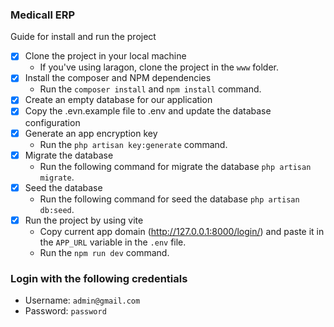 ### Medicall ERP

Guide for install and run the project

- [x] Clone the project in your local machine
  - If you've using laragon, clone the project in the `www` folder.
- [x] Install the composer and NPM dependencies
  - Run the `composer install` and `npm install` command.
- [x] Create an empty database for our application
- [x] Copy the .evn.example file to .env and update the database configuration
- [x] Generate an app encryption key
  - Run the `php artisan key:generate` command.
- [x] Migrate the database
  - Run the following command for migrate the database `php artisan migrate`.
- [x] Seed the database
  - Run the following command for seed the database `php artisan db:seed`.
- [x] Run the project by using vite
  - Copy current app domain (<http://127.0.0.1:8000/login/>) and paste it in the `APP_URL` variable in the `.env` file.
  - Run the `npm run dev` command.

### Login with the following credentials

- Username: `admin@gmail.com`
- Password: `password`
